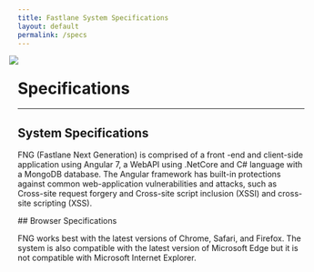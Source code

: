 ```yaml
---
title: Fastlane System Specifications 
layout: default
permalink: /specs
---
```



<div style="margin-left:-15px; margin-bottom: -15px;"  class="wow zoomIn"><a name="specs"></a>
  <img src="https://storage.googleapis.com/fastlane-public-files/Images/HelpImages/system-01.png" class="img-responsive"/>
</div>



# **Specifications**

------



## System Specifications<a name="SS"></a>

<p>FNG (Fastlane Next Generation) is comprised of a front -end and client-side application using Angular 7, a WebAPI using .NetCore and C# language with a MongoDB database. The Angular framework has built-in protections against common web-application vulnerabilities and attacks, such as Cross-site request forgery and Cross-site script inclusion (XSSI) and cross-site scripting (XSS).</p>
## Browser Specifications<a name="BS"></a>
<p>FNG works best with the latest versions of Chrome, Safari, and Firefox. The system is also compatible with the latest version of Microsoft Edge but it is not compatible with Microsoft Internet Explorer. 
</p>
<br><br><br><br><br><br><br><br><br><br><br><br><br><br><br><br><br><br><br><br><br><br><br><br>

































